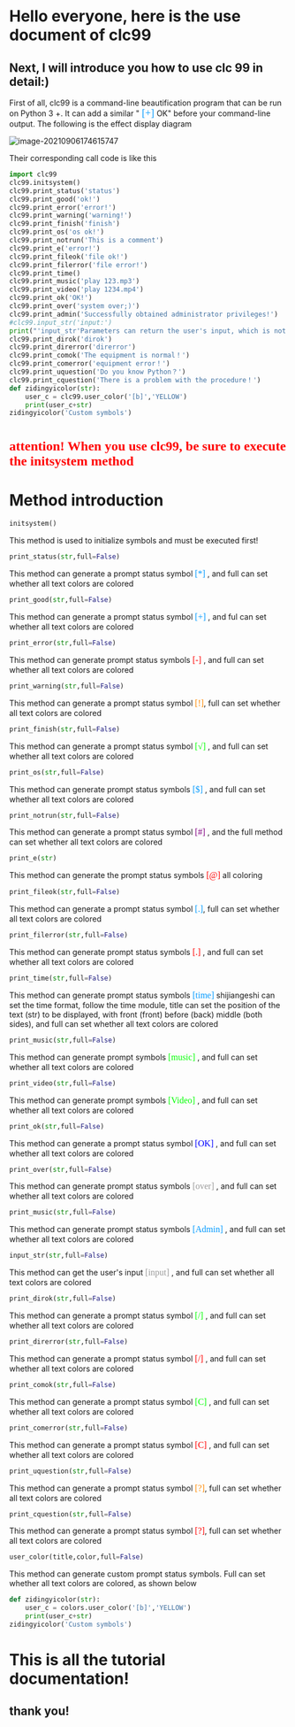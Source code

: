 # Hello everyone, here is the use document of clc99

## Next, I will introduce you how to use clc 99 in detail:)

First of all, clc99 is a command-line beautification program that can be run on Python 3 +. It can add a similar "<font color = #0099ff size = 4 face ="blod "> [+] </font >OK" before your command-line output. The following is the effect display diagram

![image-20210906174615747](https://user-images.githubusercontent.com/77145993/132200373-fe106698-a109-44c6-b2d5-eb585ec8d66f.png)


Their corresponding call code is like this

```python
import clc99
clc99.initsystem()
clc99.print_status('status')
clc99.print_good('ok!')
clc99.print_error('error!')
clc99.print_warning('warning!')
clc99.print_finish('finish')
clc99.print_os('os ok!')
clc99.print_notrun('This is a comment')
clc99.print_e('error!')
clc99.print_fileok('file ok!')
clc99.print_filerror('file error!')
clc99.print_time()
clc99.print_music('play 123.mp3')
clc99.print_video('play 1234.mp4')
clc99.print_ok('OK!')
clc99.print_over('system over;)')
clc99.print_admin('Successfully obtained administrator privileges!')
#clc99.input_str('input:')
print("'input_str'Parameters can return the user's input, which is not demonstrated here")
clc99.print_dirok('dirok')
clc99.print_direrror('direrror')
clc99.print_comok('The equipment is normal！')
clc99.print_comerror('equipment error！')
clc99.print_uquestion('Do you know Python？')
clc99.print_cquestion('There is a problem with the procedure！')
def zidingyicolor(str):
    user_c = clc99.user_color('[b]','YELLOW')
    print(user_c+str)
zidingyicolor('Custom symbols')
```

# <font color = #ff0000 size = 5 face = "bold" > attention! When you use clc99, be sure to execute the initsystem method</font>

# Method introduction



```python
initsystem()
```

This method is used to initialize symbols and must be executed first!

```python
print_status(str,full=False)
```

This method can generate a prompt status symbol <font color = #0099ff size = 3 face = "bold" > [*] </font >, and full can set whether all text colors are colored

```python
print_good(str,full=False)
```

This method can generate a prompt status symbol <font color = #0099ff size = 3 face = "bold" > [+] </font >, and ful can set whether all text colors are colored

```python
print_error(str,full=False)
```

This method can generate prompt status symbols <font color = #ff0000 size = 3 face = "bold" > [-] </font >, and full can set whether all text colors are colored

```python
print_warning(str,full=False)
```

This method can generate a prompt status symbol <font color = #ff8800 size = 3 face = "bold" > [!]</Font >, full can set whether all text colors are colored

```python
print_finish(str,full=False)
```

This method can generate a prompt status symbol <font color = #00ff00 size = 3 face = "bold" > [√] </font >, and full can set whether all text colors are colored

```python
print_os(str,full=False)
```

This method can generate prompt status symbols <font color = #0099ff size = 3 face = "bold" > [$] </font >, and full can set whether all text colors are colored

```python
print_notrun(str,full=False)
```

This method can generate a prompt status symbol <font color = #800080 size = 3 face = "bold" > [#] </font >, and the full method can set whether all text colors are colored

```python
print_e(str)
```

This method can generate the prompt status symbols <font color = #f00 size = 3 face = "bold" > [@] </font > all coloring

```python
print_fileok(str,full=False)
```

This method can generate a prompt status symbol <font color = #0099ff size = 3 face = "bold" > [.]</Font >, full can set whether all text colors are colored

```python
print_filerror(str,full=False)
```

This method can generate prompt status symbols <font color = #f00 size = 3 face = "bold" > [.] </font >, and full can set whether all text colors are colored

```python
print_time(str,full=False)
```

This method can generate prompt status symbols <font color = #0099ff size = 3 face = "bold" > [time] </font > shijiangeshi can set the time format, follow the time module, title can set the position of the text (str) to be displayed, with front (front) before (back) middle (both sides), and full can set whether all text colors are colored

```python
print_music(str,full=False)
```

This method can generate prompt symbols <font color = #0f0 size = 3 face = "bold" > [music] </font >, and full can set whether all text colors are colored

```python
print_video(str,full=False)
```

This method can generate prompt symbols <font color = #0f0 size = 3 face = "bold" > [Video] </font >, and full can set whether all text colors are colored

```python
print_ok(str,full=False)
```

This method can generate a prompt status symbol <font color = #00f size = 3 face = "bold" > [OK] </font >, and full can set whether all text colors are colored

```python
print_over(str,full=False)
```

This method can generate prompt status symbols <font color = #999 size = 3 face = "bold" > [over] </font >, and full can set whether all text colors are colored

```python
print_music(str,full=False)
```

This method can generate prompt status symbols <font color = #0099ff size = 3 face = "bold" > [Admin] </font >, and full can set whether all text colors are colored

```python
input_str(str,full=False)
```

This method can get the user's input <font color = #999 size = 3 face = "bold" > [input] </font >, and full can set whether all text colors are colored

```python
print_dirok(str,full=False)
```

This method can generate a prompt status symbol <font color = #0f0 size = 3 face = "bold" > [/] </font >, and full can set whether all text colors are colored

```python
print_direrror(str,full=False)
```

This method can generate a prompt status symbol <font color = #f00 size = 3 face = "bold" > [/] </font >, and full can set whether all text colors are colored

```python
print_comok(str,full=False)
```

This method can generate a prompt status symbol <font color = #0f0 size = 3 face = "bold" > [C] </font >, and full can set whether all text colors are colored

```python
print_comerror(str,full=False)
```

This method can generate a prompt status symbol <font color = #f00 size = 3 face = "bold" > [C] </font >, and full can set whether all text colors are colored

```python
print_uquestion(str,full=False)
```

This method can generate a prompt status symbol <font color = #ff8800 size = 3 face = "bold" > [?]</Font >, full can set whether all text colors are colored

```python
print_cquestion(str,full=False)
```

This method can generate a prompt status symbol <font color = #f00 size = 3 face = "bold" > [?]</Font >, full can set whether all text colors are colored

```python
user_color(title,color,full=False)
```

This method can generate custom prompt status symbols. Full can set whether all text colors are colored, as shown below

```python
def zidingyicolor(str):
    user_c = colors.user_color('[b]','YELLOW')
    print(user_c+str)
zidingyicolor('Custom symbols')
```

# This is all the tutorial documentation!

## thank you!





















